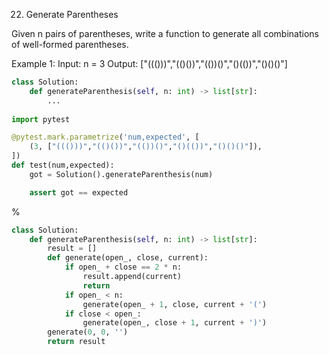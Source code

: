 <!--
The MIT License (MIT)

Copyright (c) 2023-2025 Almaz Ilaletdinov <a.ilaletdinov@yandex.ru>

Permission is hereby granted, free of charge, to any person obtaining a copy
of this software and associated documentation files (the "Software"), to deal
in the Software without restriction, including without limitation the rights
to use, copy, modify, merge, publish, distribute, sublicense, and/or sell
copies of the Software, and to permit persons to whom the Software is
furnished to do so, subject to the following conditions:

The above copyright notice and this permission notice shall be included in all
copies or substantial portions of the Software.

THE SOFTWARE IS PROVIDED "AS IS", WITHOUT WARRANTY OF ANY KIND,
EXPRESS OR IMPLIED, INCLUDING BUT NOT LIMITED TO THE WARRANTIES OF
MERCHANTABILITY, FITNESS FOR A PARTICULAR PURPOSE AND NONINFRINGEMENT.
IN NO EVENT SHALL THE AUTHORS OR COPYRIGHT HOLDERS BE LIABLE FOR ANY CLAIM,
DAMAGES OR OTHER LIABILITY, WHETHER IN AN ACTION OF CONTRACT, TORT OR
OTHERWISE, ARISING FROM, OUT OF OR IN CONNECTION WITH THE SOFTWARE OR THE USE
OR OTHER DEALINGS IN THE SOFTWARE.
-->
22. Generate Parentheses

Given n pairs of parentheses, write a function to generate all combinations of well-formed parentheses.
 
Example 1:
Input: n = 3
Output: ["((()))","(()())","(())()","()(())","()()()"]

```python
class Solution:
    def generateParenthesis(self, n: int) -> list[str]:
        ...
    
import pytest

@pytest.mark.parametrize('num,expected', [
    (3, ["((()))","(()())","(())()","()(())","()()()"]),
])
def test(num,expected):
    got = Solution().generateParenthesis(num)

    assert got == expected
```

%

```python
class Solution:
    def generateParenthesis(self, n: int) -> list[str]:
        result = []
        def generate(open_, close, current):
            if open_ + close == 2 * n:
                result.append(current)
                return
            if open_ < n:
                generate(open_ + 1, close, current + '(')
            if close < open_:
                generate(open_, close + 1, current + ')')
        generate(0, 0, '')
        return result
```
